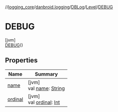 //[logging_core](../../../../../index.md)/[danbroid.logging](../../../index.md)/[DBLog](../../index.md)/[Level](../index.md)/[DEBUG](index.md)

# DEBUG

[jvm]\
[DEBUG](index.md)()

## Properties

| Name | Summary |
|---|---|
| [name](../-t-r-a-c-e/index.md#-372974862%2FProperties%2F2127839086) | [jvm]<br>val [name](../-t-r-a-c-e/index.md#-372974862%2FProperties%2F2127839086): [String](https://kotlinlang.org/api/latest/jvm/stdlib/kotlin/-string/index.html) |
| [ordinal](../-t-r-a-c-e/index.md#-739389684%2FProperties%2F2127839086) | [jvm]<br>val [ordinal](../-t-r-a-c-e/index.md#-739389684%2FProperties%2F2127839086): [Int](https://kotlinlang.org/api/latest/jvm/stdlib/kotlin/-int/index.html) |
